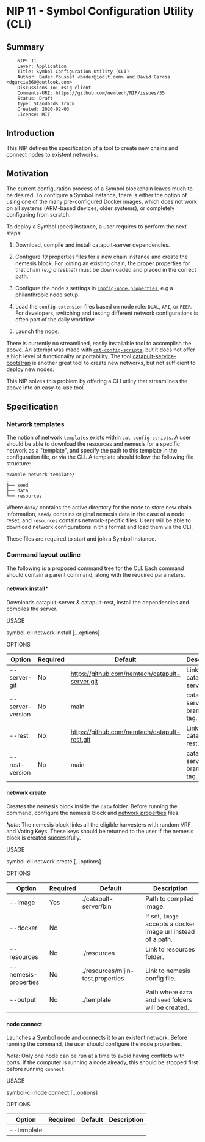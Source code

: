 # NIP 11 - Symbol Configuration Utility (CLI)

## Summary

```
    NIP: 11
    Layer: Application
    Title: Symbol Configuration Utility (CLI)
    Author: Bader Youssef <bader@iodlt.com> and David Garcia <dgarcia360@outlook.com>
    Discussions-To: #sig-client
    Comments-URI: https://github.com/nemtech/NIP/issues/35
    Status: Draft
    Type: Standards Track
    Created: 2020-02-03
    License: MIT
```

## Introduction

This NIP defines the specification of a tool to create new chains and connect nodes to existent networks.

## Motivation

The current configuration process of a Symbol blockchain leaves much to be desired.
To configure a Symbol instance, there is either the option of using one of the many pre-configured Docker images, which does not work on all systems (ARM-based devices, older systems), or completely configuring from scratch.

To deploy a Symbol (peer) instance, a user requires to perform the next steps:

1. Download, compile and install catapult-server dependencies.

2. Configure _19_ properties files for a new chain instance and create the nemesis block. For joining an existing chain, the proper properties for that chain (_e.g a testnet_) must be downloaded and placed in the correct path.

3. Configure the node's settings in [`config-node.properties`](https://github.com/nemtech/catapult-server/blob/main/resources/config-node.properties), e.g a philanthropic node setup.

4. Load the `config-extension` files based on node role: `DUAL`, `API`, or `PEER`. For developers, switching and testing different network configurations is often part of the daily workflow.

5. Launch the node.

There is currently no streamlined, easily installable tool to accomplish the above. An attempt was made with [`cat-config-scripts`](https://github.com/IoDLT/cat-config-scripts/), but it does not offer a high level of functionality or portability. The tool [catapult-service-bootstrap](https://github.com/nemtech/catapult-service-bootstrap) is another great tool to create new networks, but not sufficient to deploy new nodes.

This NIP solves this problem by offering a CLI utility that streamlines the above into an easy-to-use tool.

## Specification

### Network templates

The notion of network ``templates`` exists within [`cat-config-scripts`](https://github.com/IoDLT/cat-config-scripts/).
A user should be able to download the resources and nemesis for a specific network as a "template", and specify the path to this template in the configuration file, or via the CLI. A template should follow the following file structure:

```
example-network-template/
.
├── seed
├── data
└── resources
```

Where `data/` contains the active directory for the node to store new chain information, `seed/` contains original nemesis data in the case of a node reset, and `resources` contains network-specific files. Users will be able to download network configurations in this format and load them via the CLI.

These files are required to start and join a Symbol instance.

### Command layout outline

The following is a proposed command tree for the CLI.
Each command should contain a parent command, along with the required parameters.

#### network install*

Downloads catapult-server & catapult-rest, install the dependencies and compiles the server.

USAGE

symbol-cli network install [...options]

OPTIONS

| Option                            | Required | Default                                        | Description                             |
|-----------------------------------|----------|------------------------------------------------|---------------------------------------- |
| --server-git <server-git>         | No       | https://github.com/nemtech/catapult-server.git | Link to catapult-server.                |
| --server-version <server-version> | No       | main                                           | catapult-server branch or tag.          |
| --rest <rest>                     | No       | https://github.com/nemtech/catapult-rest.git   | Link to catapult-rest.                  |
| --rest-version <rest-version>     | No       | main                                           | catapult-server branch or tag.          |

#### network create

Creates the nemesis block inside the ``data`` folder.
Before running the command, configure the nemesis block and [network properties](https://nemtech.github.io/guides/network/configuring-network-properties.html) files.

*Note*: The nemesis block links all the eligible harvesters with random VRF and Voting Keys.
These keys should be returned to the user if the nemesis block is created successfully.

USAGE

symbol-cli network create [...options]

OPTIONS

| Option                              | Required | Default                                | Description                |
|-------------------------------------|----------|----------------------------------------|----------------------------|
| --image <image>                     | Yes      | ./catapult-server/bin                  | Path to compiled image.    |
| --docker                            | No       |                                        | If set, ``image`` accepts a docker image url instead of a path. |
| --resources <resources>             | No       | ./resources                            | Link to resources folder.   |
| --nemesis-properties <nemesis-properties> | No | ./resources/mijin-test.properties      | Link to nemesis config file.|
| --output <output>                   | No       | ./template                             | Path where ``data``  and ``seed`` folders will be created. |

#### node connect

Launches a Symbol node and connects it to an existent network.
Before running the command, the user should configure the node properties.

*Note*: Only one node can be run at a time to avoid having conflicts with ports. If the computer is running a node already, this should be stopped first before running ``connect``.

USAGE

symbol-cli node connect [...options]

OPTIONS

| Option                              | Required | Default                           | Description                                      |
|-------------------------------------|----------|-----------------------------------|--------------------------------------------------|
| --template <template>               | No       |                                   | Path to the template folder or url to zip file. When set, overrides ``resources``, ``data``, and ``seed`` options. |
| --resources <resources>             | No       | ./resources                       | Path to the resources folder.                    |
| --data <data>                       | No       | ./data                            | Path to the data folder.                         |
| --seed <seed>                       | No       | ./seed                            | Path to the seed folder.                         |
| --certificate <certificate>         | No       |                                   | Path to the certificates folder. If not set, new self-signed certificates are generated. |
| --role <role>                       | No       | peer                              | peer, api or dual                                |                    
| --detach                            | No       |                                   | Launches the node in the background.             |                    

#### node reset

Resets the data from a local node.

USAGE

symbol-cli node reset

#### node stop

Stops the node.

USAGE

symbol-cli node stop

## Design Decisions

- The CLI application makes the most sense for a cross-platform chain configuration tool. GUI applications cannot always be used in remote server configuration, and bash scripts can be cumbersome.

- The Symbol Configuration Utility will be written in Typescript and use the [Command Design Pattern](https://en.wikipedia.org/wiki/Command_pattern). This pattern suits CLI-style applications very well, as it allows for the command logic to be encapsulated for later use depending on the program's state.

- The NIP11 will be published as an NPM package, and thus installation is the same as any NPM global module: `npm i -g symbol-cli`. It's possible that this implementation could be integrated into the existing [`nem2-cli`](https://github.com/nemtech/nem2-cli), which also happens to use the same software design pattern as proposed above.   In this case, the functionality will be implemented as part of a new subcommand.

## Implementation

There is no implementation yet.

## References

- [catapult-server](https://github.com/nemtech/catapult-server)
- [catapult-rest](https://github.com/nemtech/catapult-rest)
- [cat-config-scripts](https://github.com/IoDLT/cat-config-scripts/)
- [nem2-cli](https://github.com/nemtech/nem2-cli)
- [catapult-service-bootstrap](https://github.com/nemtech/catapult-service-bootstrap)

## History

| **Date**     | **Version**   |
| ------------| -------------  |
| Feb 3 2020 | Initial Draft    |
| Jul 7 2020  | Second Draft |

